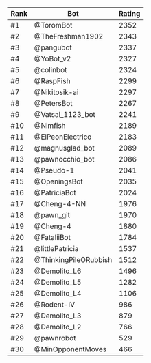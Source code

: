 Rank|Bot|Rating
---|---|---
#1|@ToromBot|2352
#2|@TheFreshman1902|2343
#3|@pangubot|2337
#4|@YoBot_v2|2327
#5|@colinbot|2324
#6|@RaspFish|2299
#7|@Nikitosik-ai|2297
#8|@PetersBot|2267
#9|@Vatsal_1123_bot|2241
#10|@Nimfish|2189
#11|@ElPeonElectrico|2183
#12|@magnusglad_bot|2089
#13|@pawnocchio_bot|2086
#14|@Pseudo-1|2041
#15|@OpeningsBot|2035
#16|@PatriciaBot|2024
#17|@Cheng-4-NN|1976
#18|@pawn_git|1970
#19|@Cheng-4|1880
#20|@FataliiBot|1784
#21|@littlePatricia|1537
#22|@ThinkingPileORubbish|1512
#23|@Demolito_L6|1496
#24|@Demolito_L5|1282
#25|@Demolito_L4|1106
#26|@Rodent-IV|986
#27|@Demolito_L3|879
#28|@Demolito_L2|766
#29|@pawnrobot|529
#30|@MinOpponentMoves|466
